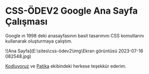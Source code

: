 # CSS-ÖDEV2 Google Ana Sayfa Çalışması

Google ın 1998 deki anasayfasının basit tasarımını CSS komutlarını kullanarak oluşturmaya çalıştım.

![Ana Sayfa](E:\sites\css-ödev2\img\Ekran görüntüsü 2023-07-16 082548.jpg)

[Kodluyoruz](https://kodluyoruz.org/) ve [Patika](https://www.patika.dev/tr) ekibindeki herkese teşekkür ederim.